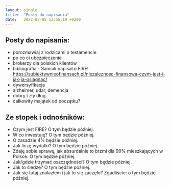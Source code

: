 ```yaml
---
layout: single
title:  "Posty do napisania"
date:   2022-07-05 13:55:19 +0200
---
```


## Posty do napisania:

 - porozmawiaj z rodzicami o testamencie
 - po co ci ubezpieczenie
 - brokerzy dla polskich klientów
 - bibliografia - Samcik napisał o FIRE! https://subiektywnieofinansach.pl/niezaleznosc-finansowa-czym-jest-i-jak-ja-osiagnac/
 - dywersyfikacja
 - alzheimer, udar, demencja
 - dobry i zły dług
 - całkowity majątek od początku?

## Ze stopek i odnośników:

 - Czym jest FIRE? O tym będzie później.
 - W co inwestuję? O tym będzie później.
 - O zasadzie 4% będzie później.
 - Jak liczę wydatki? O tym będzie później.
 - Zdaję sobie sprawę, jak absurdalnie to brzmi dla 99% mieszkających w Polsce. O tym będzie później.
 - Jak/gdzie trzymać oszczędności? O tym będzie później.
 - Jak to śledzę? O tym będzie później.
 - Jak się tutaj znalazłem i jak to się zaczęło? Zgadliście: o tym będzie później.